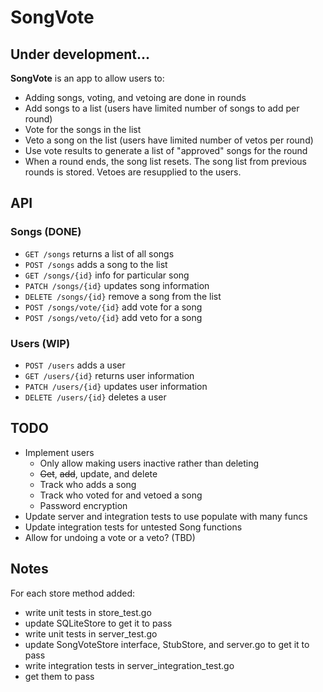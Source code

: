 # SongVote

## Under development...

**SongVote** is an app to allow users to:
- Adding songs, voting, and vetoing are done in rounds
- Add songs to a list (users have limited number of songs to add per round)
- Vote for the songs in the list
- Veto a song on the list (users have limited number of vetos per round)
- Use vote results to generate a list of "approved" songs for the round
- When a round ends, the song list resets. The song list from previous rounds is stored. Vetoes are resupplied to the users.

## API
### Songs (DONE)
- `GET /songs` returns a list of all songs
- `POST /songs` adds a song to the list
- `GET /songs/{id}` info for particular song
- `PATCH /songs/{id}` updates song information
- `DELETE /songs/{id}` remove a song from the list
- `POST /songs/vote/{id}` add vote for a song
- `POST /songs/veto/{id}` add veto for a song

### Users (WIP)
- `POST /users` adds a user
- `GET /users/{id}` returns user information
- `PATCH /users/{id}` updates user information
- `DELETE /users/{id}` deletes a user

## TODO
- Implement users
  - Only allow making users inactive rather than deleting
  - ~~Get~~, ~~add~~, update, and delete
  - Track who adds a song
  - Track who voted for and vetoed a song
  - Password encryption
- Update server and integration tests to use populate with many funcs
- Update integration tests for untested Song functions
- Allow for undoing a vote or a veto? (TBD)

## Notes
For each store method added:
- write unit tests in store_test.go
- update SQLiteStore to get it to pass
- write unit tests in server_test.go
- update SongVoteStore interface, StubStore, and server.go to get it to pass
- write integration tests in server_integration_test.go
- get them to pass
